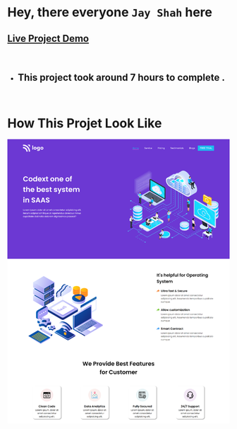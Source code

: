 # Hey, there everyone `Jay Shah` here

## [Live Project Demo](https://sass-landing-page-lake.vercel.app/)

<br>

- ## This project took around 7 hours to complete .
<br>

# How This Projet Look Like

![Cloud](./images/SASS%20Landing%20Page.png)
